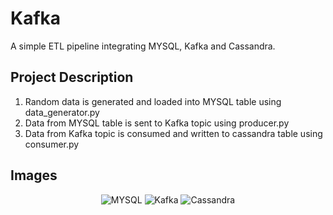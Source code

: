 # Kafka

A simple ETL pipeline integrating MYSQL, Kafka and Cassandra.


## Project Description

1. Random data is generated and loaded into MYSQL table using data_generator.py
2. Data from MYSQL table is sent to Kafka topic using producer.py
3. Data from Kafka topic is consumed and written to cassandra table using consumer.py

## Images

<p align="center">
  <img src="https://github.com/Pranjal-Tripathi-01/Kafka/blob/main/Screenshot%20from%202023-04-19%2021-29-17.png" title="MYSQL">
  <img src="https://github.com/Pranjal-Tripathi-01/Kafka/blob/main/Screenshot%20from%202023-04-19%2021-31-32.png"  title="Kafka">
  <img src="https://github.com/Pranjal-Tripathi-01/Kafka/blob/main/Screenshot%20from%202023-04-19%2021-42-44.png"  title="Cassandra">  
</p>
